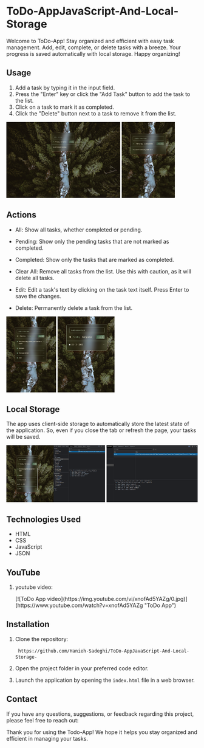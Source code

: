 # ToDo-AppJavaScript-And-Local-Storage
Welcome to ToDo-App! Stay organized and efficient with easy task management. Add, edit, complete, or delete tasks with a breeze. Your progress is saved automatically with local storage. Happy organizing!

## Usage

1. Add a task by typing it in the input field.
2. Press the "Enter" key or click the "Add Task" button to add the task to the list.
3. Click on a task to mark it as completed.
4. Click the "Delete" button next to a task to remove it from the list.

<p>
    <img src="./public/Img/img2/1.png" width="300" height="200" />
    <img src="./public/Img/img2/2.png" width="140" height="200" />
</p>

## Actions

- All: Show all tasks, whether completed or pending.

- Pending: Show only the pending tasks that are not marked as completed.

- Completed: Show only the tasks that are marked as completed.

- Clear All: Remove all tasks from the list. Use this with caution, as it will delete all tasks.

- Edit: Edit a task's text by clicking on the task text itself. Press Enter to save the changes.

- Delete: Permanently delete a task from the list.

<p>
 <img src="./public/Img/img2/3.png" height="200" />
 <img src="./public/Img/img2/4.png" width="150" height="200" />
</p>
 
## Local Storage

The app uses client-side storage to automatically store the latest state of the application. So, even if you close the tab or refresh the page, your tasks will be saved.

<p>
 <img src="./public/Img/img2/5.png" width="260" height="150" />
 <img src="./public/Img/img2/6.png" width="240" height="150" />
</p>

## Technologies Used

- HTML
- CSS
- JavaScript
- JSON

<h2>YouTube</h2>
<ol>
    <li>
     <p>youtube video:</p>
     [![ToDo App video](https://img.youtube.com/vi/xnofAd5YAZg/0.jpg)](https://www.youtube.com/watch?v=xnofAd5YAZg "ToDo App")
    </li>
</ol>

<h2>Installation</h2>
<ol>
    <li>
        <p>Clone the repository:</p>
        <pre><code> https://github.com/Hanieh-Sadeghi/ToDo-AppJavaScript-And-Local-Storage-
</code></pre>
    </li>
    <li><p>Open the project folder in your preferred code editor.</p></li>
    <li>
        <p>
            Launch the application by opening the
            <code>index.html</code> file in a web browser.
        </p>
    </li>
</ol>

<h2>Contact</h2>
<p>
    If you have any questions, suggestions, or feedback regarding this project,
    please feel free to reach out:
</p>

<p>
    Thank you for using the Todo-App! We hope it helps you stay organized and
    efficient in managing your tasks.
</p>
